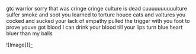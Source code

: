 gtc warrior sorry that was cringe cringe culture is dead cuuuuuuuuuulture sulfer smoke and soot you learned to torture houce cats and voltures you cocked and sucked your lack of empathy pulled the trigger with you foot to prove youve got blood I can drink your blood till your lips turn blue heart bluer than my balls



![Image]([[-](https://github.com/hsbjz/hsbjz/issues/2#issue-2875047469) 

<!--
**hsbjz/hsbjz** is a ✨ _special_ ✨ repository because its `README.md` (this file) appears on your GitHub profile.

Here are some ideas to get you started:

- 🔭 I’m currently working on ...
- 🌱 I’m currently learning ...
- 👯 I’m looking to collaborate on ...
- 🤔 I’m looking for help with ...
- 💬 Ask me about ...
- 📫 How to reach me: ...
- 😄 Pronouns: ...
- ⚡ Fun fact: ...
-->
